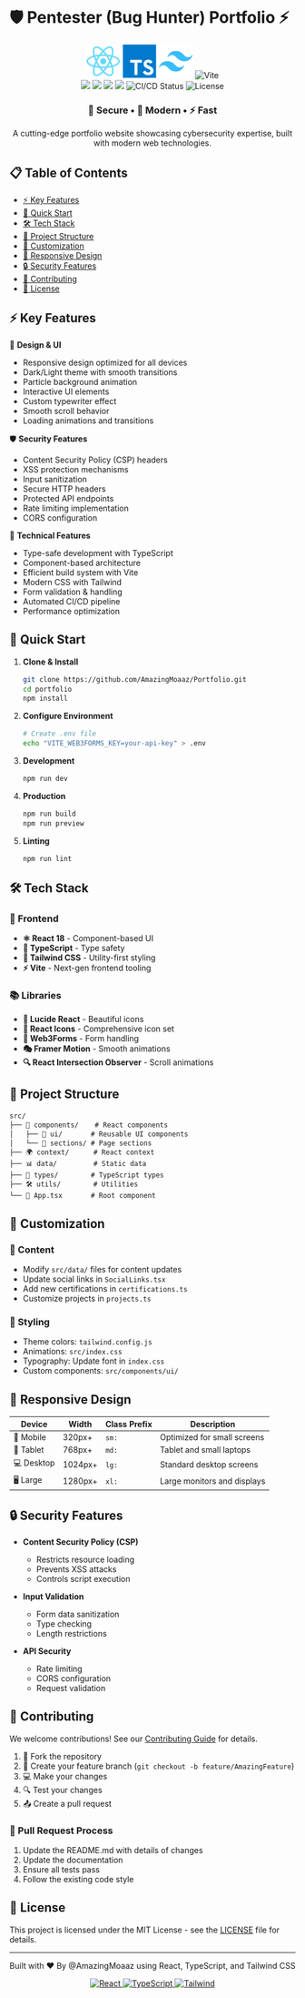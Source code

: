 # 🛡️ Pentester (Bug Hunter) Portfolio ⚡

<div align="center">
  <img src="https://raw.githubusercontent.com/devicons/devicon/master/icons/react/react-original.svg" width="60" height="60" alt="React" />
  <img src="https://raw.githubusercontent.com/devicons/devicon/master/icons/typescript/typescript-original.svg" width="60" height="60" alt="TypeScript" />
  <img src="https://raw.githubusercontent.com/devicons/devicon/master/icons/tailwindcss/tailwindcss-original.svg" width="60" height="60" alt="Tailwind" />
  <img src="https://vitejs.dev/logo.svg" width="60" height="60" alt="Vite" />
</div>

<div align="center">
  <img src="https://img.shields.io/badge/⚛️_React-18-blue?style=for-the-badge&logo=react" />
  <img src="https://img.shields.io/badge/🔷_TypeScript-5.5-blue?style=for-the-badge&logo=typescript" />
  <img src="https://img.shields.io/badge/🎨_Tailwind-3.4-blue?style=for-the-badge&logo=tailwindcss" />
  <img src="https://img.shields.io/badge/⚡_Vite-5.4-blue?style=for-the-badge&logo=vite" />
  <img src="https://img.shields.io/github/workflow/status/AmazingMoaaz/Portfolio/CI%2FCD?style=for-the-badge" alt="CI/CD Status" />
  <img src="https://img.shields.io/github/license/AmazingMoaaz/Portfolio?style=for-the-badge" alt="License" />
</div>

<div align="center">
  <h3>🔐 Secure • 🎯 Modern • ⚡ Fast</h3>
  <p>A cutting-edge portfolio website showcasing cybersecurity expertise, built with modern web technologies.</p>
</div>

## 📋 Table of Contents
- [⚡ Key Features](#-key-features)
- [🚀 Quick Start](#-quick-start)
- [🛠️ Tech Stack](#️-tech-stack)
- [📂 Project Structure](#-project-structure)
- [🎨 Customization](#-customization)
- [📱 Responsive Design](#-responsive-design)
- [🔒 Security Features](#-security-features)
- [🤝 Contributing](#-contributing)
- [📄 License](#-license)

## ⚡ Key Features

🎨 **Design & UI**
- Responsive design optimized for all devices
- Dark/Light theme with smooth transitions
- Particle background animation
- Interactive UI elements
- Custom typewriter effect
- Smooth scroll behavior
- Loading animations and transitions

🛡️ **Security Features**
- Content Security Policy (CSP) headers
- XSS protection mechanisms
- Input sanitization
- Secure HTTP headers
- Protected API endpoints
- Rate limiting implementation
- CORS configuration

🔧 **Technical Features**
- Type-safe development with TypeScript
- Component-based architecture
- Efficient build system with Vite
- Modern CSS with Tailwind
- Form validation & handling
- Automated CI/CD pipeline
- Performance optimization

## 🚀 Quick Start

1. **Clone & Install**
   ```bash
   git clone https://github.com/AmazingMoaaz/Portfolio.git
   cd portfolio
   npm install
   ```

2. **Configure Environment**
   ```bash
   # Create .env file
   echo "VITE_WEB3FORMS_KEY=your-api-key" > .env
   ```

3. **Development**
   ```bash
   npm run dev
   ```

4. **Production**
   ```bash
   npm run build
   npm run preview
   ```

5. **Linting**
   ```bash
   npm run lint
   ```

## 🛠️ Tech Stack

### 🎨 Frontend
- **⚛️ React 18** - Component-based UI
- **🔷 TypeScript** - Type safety
- **🎨 Tailwind CSS** - Utility-first styling
- **⚡ Vite** - Next-gen frontend tooling

### 📚 Libraries
- **🔷 Lucide React** - Beautiful icons
- **🎨 React Icons** - Comprehensive icon set
- **📝 Web3Forms** - Form handling
- **🎭 Framer Motion** - Smooth animations
- **🔍 React Intersection Observer** - Scroll animations

## 📂 Project Structure

```
src/
├── 🎨 components/    # React components
│   ├── 📱 ui/       # Reusable UI components
│   └── 📑 sections/ # Page sections
├── 🌍 context/      # React context
├── 📊 data/         # Static data
├── 📝 types/        # TypeScript types
├── 🛠️ utils/        # Utilities
└── 📱 App.tsx       # Root component
```

## 🎨 Customization

### 🎯 Content
- Modify `src/data/` files for content updates
- Update social links in `SocialLinks.tsx`
- Add new certifications in `certifications.ts`
- Customize projects in `projects.ts`

### 🎨 Styling
- Theme colors: `tailwind.config.js`
- Animations: `src/index.css`
- Typography: Update font in `index.css`
- Custom components: `src/components/ui/`

## 📱 Responsive Design

| Device      | Width    | Class Prefix | Description                    |
|-------------|----------|--------------|--------------------------------|
| 📱 Mobile   | 320px+   | `sm:`        | Optimized for small screens    |
| 📱 Tablet   | 768px+   | `md:`        | Tablet and small laptops       |
| 💻 Desktop  | 1024px+  | `lg:`        | Standard desktop screens       |
| 🖥️ Large    | 1280px+  | `xl:`        | Large monitors and displays    |

## 🔒 Security Features

- **Content Security Policy (CSP)**
  - Restricts resource loading
  - Prevents XSS attacks
  - Controls script execution

- **Input Validation**
  - Form data sanitization
  - Type checking
  - Length restrictions

- **API Security**
  - Rate limiting
  - CORS configuration
  - Request validation

## 🤝 Contributing

We welcome contributions! See our [Contributing Guide](CONTRIBUTING.md) for details.

1. 🍴 Fork the repository
2. 🌿 Create your feature branch (`git checkout -b feature/AmazingFeature`)
3. 💻 Make your changes
4. 🔍 Test your changes
5. 📤 Create a pull request

### 🎯 Pull Request Process
1. Update the README.md with details of changes
2. Update the documentation
3. Ensure all tests pass
4. Follow the existing code style

## 📄 License

This project is licensed under the MIT License - see the [LICENSE](LICENSE) file for details.

---

<div align="center">
  <p>Built with ❤️ By @AmazingMoaaz using React, TypeScript, and Tailwind CSS</p>
  <p>
    <a href="https://react.dev">
      <img src="https://img.shields.io/badge/React-Learn_More-blue?style=flat-square&logo=react" alt="React" />
    </a>
    <a href="https://www.typescriptlang.org">
      <img src="https://img.shields.io/badge/TypeScript-Learn_More-blue?style=flat-square&logo=typescript" alt="TypeScript" />
    </a>
    <a href="https://tailwindcss.com">
      <img src="https://img.shields.io/badge/Tailwind-Learn_More-blue?style=flat-square&logo=tailwind-css" alt="Tailwind" />
    </a>
  </p>
</div>
